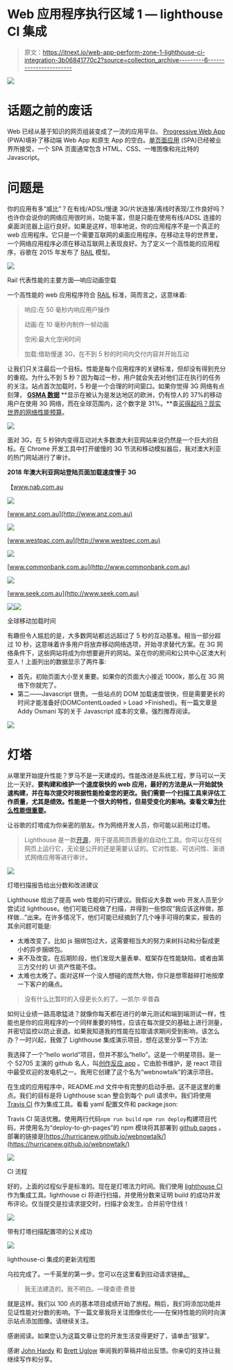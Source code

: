 # Web 应用程序执行区域 1 — lighthouse CI 集成

> 原文：<https://itnext.io/web-app-perform-zone-1-lighthouse-ci-integration-3b06841770c2?source=collection_archive---------6----------------------->

![](img/767cf3c80e4d444bc414c78ca8a24004.png)

# 话题之前的废话

Web 已经从基于知识的网页组装变成了一流的应用平台。 [Progressive Web App](https://developers.google.com/web/progressive-web-apps/) (PWA)填补了移动端 Web App 和原生 App 的空白。[单页面应用](https://en.wikipedia.org/wiki/Single-page_application) (SPA)已经被业界所接受，一个 SPA 页面通常包含 HTML、CSS、一堆图像和兆比特的 Javascript。

# 问题是

你的应用有多“威比”？在有线/ADSL/慢速 3G/片状连接/离线时表现/工作良好吗？也许你会说你的网络应用很时尚，功能丰富，但是只能在使用有线/ADSL 连接的桌面浏览器上运行良好。如果是这样，坦率地说，你的应用程序不是一个真正的 web 应用程序。它只是一个需要互联网的桌面应用程序。在移动主导的世界里，一个网络应用程序必须在移动互联网上表现良好。为了定义一个高性能的应用程序，谷歌在 2015 年发布了 [RAIL](https://developers.google.com/web/fundamentals/performance/rail?hl=en) 模型。

![](img/c15760afcba4b724ccf9a26d59691376.png)

Rail 代表性能的主要方面—响应动画空载

一个高性能的 web 应用程序符合 [RAIL](https://developers.google.com/web/fundamentals/performance/rail?hl=en) 标准，简而言之，这意味着:

> 响应:在 50 毫秒内响应用户操作
> 
> 动画:在 10 毫秒内制作一帧动画
> 
> 空闲:最大化空闲时间
> 
> 加载:借助慢速 3G，在不到 5 秒的时间内交付内容并开始互动

让我们只关注最后一个目标。性能是每个应用程序的关键标准，但却没有得到充分的重视。为什么不到 5 秒？因为每过一秒，用户就会失去对他们正在执行的任务的关注。站点首次加载时，5 秒是一个合理的时间窗口。如果你觉得 3G 网络有点刻薄， [**GSMA 数据**](https://www.gsma.com/mobileeconomy/#techmigration) **显示在被认为是发达地区的欧洲，仍有惊人的 37%的移动用户在使用 3G 网络，而在全球范围内，这个数字是 31%。**查[买得起吗？现实世界的网络性能预算](https://infrequently.org/2017/10/can-you-afford-it-real-world-web-performance-budgets/)。

![](img/559bb46dc200e38a8112a8540a315744.png)

面对 3G，在 5 秒钟内变得互动对大多数澳大利亚网站来说仍然是一个巨大的目标。在 Chrome 开发工具中打开缓慢的 3G 节流和移动模拟器后，我对澳大利亚的热门网站进行了审计。

**2018 年澳大利亚网站登陆页面加载速度慢于 3G**

【www.nab.com.au 

![](img/43b1511f53aeb63c164bb1af7b93c6a9.png)

[www.anz.com.au](http://www.anz.com.au)

![](img/cae595a2e7fa91d843aa45d11de9dca0.png)

[www.westpac.com.au](http://www.westpec.com.au)

![](img/a09c866415cec28a2c061eba2f91c76e.png)

[www.commonbank.com.au](http://www.commonbank.com.au)

![](img/6f3ee69adb6d44dd710e294560043428.png)

[www.seek.com.au](http://www.seek.com.au)

![](img/719b97cbd5b6f5b8d84a36ac944b74f1.png)![](img/289f288bcd19c43bb2fb0c985a6cd851.png)

全球移动加载时间

有趣但令人尴尬的是，大多数网站都远远超过了 5 秒的互动基准。相当一部分超过 10 秒，这意味着许多用户将放弃移动网络选项，开始寻求替代方案。在 3G 网络条件下，这些网站将成为你想要避开的网站。呆在你的房间和公共中心区澳大利亚人！上面列出的数据显示了两件事:

*   首先，初始页面大小至关重要。如果你的页面大小接近 1000k，那么在 3G 网络下你就完了。
*   第二——Javascript 很贵。一些站点的 DOM 加载速度很快，但是需要更长的时间才能准备好(DOMContentLoaded > Load >Finished)。有一篇文章是 Addy Osmani 写的关于 Javascript 成本的文章。强烈推荐阅读。

![](img/0927cfc4c52209476b56218509480869.png)

# 灯塔

从哪里开始提升性能？罗马不是一天建成的。性能改进是系统工程，罗马可以一天比一天好。**要构建和维护一个速度极快的 web 应用，最好的方法是从一开始就快速构建，并在每次提交时根据性能检查您的更改。我们需要一个扫描工具来评估工作质量，尤其是绩效。性能是一个很大的特性，但易受变化的影响。查看文章[为什么性能很重要](https://developers.google.com/web/fundamentals/performance/why-performance-matters/)。**

让谷歌的灯塔成为你亲密的朋友。作为网络开发人员，你可能以前用过灯塔。

> Lighthouse 是一款[开源](https://github.com/GoogleChrome/lighthouse)，用于提高网页质量的自动化工具。你可以在任何网页上运行它，无论是公开的还是需要认证的。它对性能、可访问性、渐进式网络应用等进行审计。

![](img/7796e884e73065e568553ffbb9e6c40e.png)

灯塔扫描报告给出分数和改进建议

Lighthouse 给出了提高 web 性能的可行建议。我假设大多数 web 开发人员至少尝试过 lighthouse。他们可能已经做了扫描，并得到一些惊叹“我应该这样做，那样做…”出来。在许多情况下，他们可能已经摘到了几个唾手可得的果实，报告的其余问题可能是:

*   太难改变了。比如 js 捆绑包过大，这需要相当大的努力来树抖动和分裂成更小的异步捆绑包。
*   来不及改变。在后期阶段，他们发现大量表单、框架存在性能缺陷，或者由第三方交付的 UI 资产性能不佳。
*   太难也太晚了。面对这样一个没人想碰的庞然大物，你只是想零敲碎打地按摩一下客户的痛点。

> 没有什么比暂时的入侵更长久的了。—凯尔·辛普森

如何让业绩一路高歌猛进？就像你每天都在进行的单元测试和端到端测试一样，性能也是你的应用程序的一个同样重要的特性，应该在每次提交的基础上进行测量，并密切监控以防止衰退。如果我知道我的性能在拉取请求期间受到影响，该怎么办？一时兴起，我做了 Lighthouse 集成演示项目，想在这里分享一下方法:

我选择了一个“hello world”项目，但并不那么“hello”。这是一个明星项目。是一个 52705 主演的 github 名人，叫[创作反应 app](https://github.com/facebook/create-react-app) 。它由脸书维护，是 react 项目中最受欢迎的发电机之一。我用它创建了这个名为“webnowtalk”的演示项目。

在生成的应用程序中，README.md 文件中有完整的启动手册。这不是这里的重点。我们的目标是将 Lighthouse scan 整合到每个 pull 请求中。我们将使用 [Travis CI](https://travis-ci.org/) 作为集成工具。看看 yaml 配置文件和 package.json:

Travis CI 简洁优雅。使用两行代码`npm run build` `npm run deploy`构建项目代码，并使用名为“deploy-to-gh-pages”的 npm 模块将其部署到 [github pages](https://pages.github.com/) 。部署的链接是[https://hurricanew.github.io/webnowtalk/](https://hurricanew.github.io/webnowtalk/)

![](img/fc4f3fc2c53b73eb259673cf8c27e3a2.png)

CI 流程

好的，上面的过程似乎是标准的。现在是灯塔法力时间。我们使用 [lighthouse CI](https://github.com/ebidel/lighthouse-ci) 作为集成工具。lighthouse ci 将进行扫描，并使用分数来证明 build 的成功并发布评论。仅当提交是拉请求提交时，扫描才会发生。合并前守住线！

![](img/902fae13d7c323a73323fca135e3a9bc.png)

带有灯塔扫描配置项的公关成功

![](img/db67ca3623c79fc1f2091013faf74958.png)

lighthouse-ci 集成的更新流程图

乌拉完成了。一千英里的第一步。您可以在这里看到拉动请求链接[。](https://github.com/hurricanew/webnowtalk/pull/2)

> 我无法建造的。我不明白。—理查德·费曼

就是这样。我们以 100 点的基本项目成绩开始了旅程。稍后，我们将添加功能并见证性能对分数的影响。下一篇文章我将关注图像优化——在保持性能的同时向演示站点添加图像。请继续关注。

感谢阅读。如果您认为这篇文章让您的开发生活变得更好了，请单击“鼓掌”。

感谢 [John Hardy](https://medium.com/@jhlagado) 和 [Brett Uglow](https://medium.com/@u_glow) 审阅我的草稿并给出反馈。你亲切的支持让我继续写作和分享。